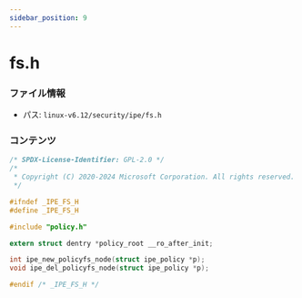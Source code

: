```yaml
---
sidebar_position: 9
---
```

# fs.h

### ファイル情報

- パス: `linux-v6.12/security/ipe/fs.h`

### コンテンツ

```h
/* SPDX-License-Identifier: GPL-2.0 */
/*
 * Copyright (C) 2020-2024 Microsoft Corporation. All rights reserved.
 */

#ifndef _IPE_FS_H
#define _IPE_FS_H

#include "policy.h"

extern struct dentry *policy_root __ro_after_init;

int ipe_new_policyfs_node(struct ipe_policy *p);
void ipe_del_policyfs_node(struct ipe_policy *p);

#endif /* _IPE_FS_H */

```
